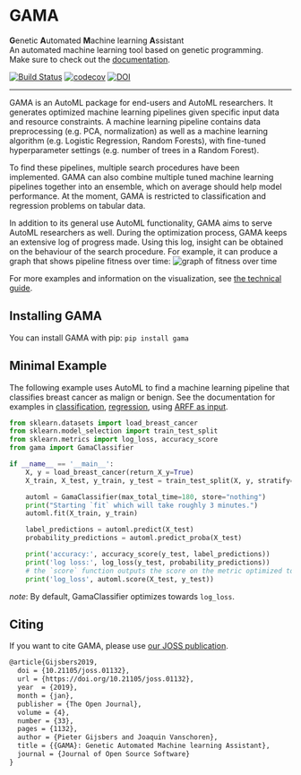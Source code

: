 # GAMA
**G**enetic **A**utomated **M**achine learning **A**ssistant  
An automated machine learning tool based on genetic programming.  
Make sure to check out the [documentation](https://pgijsbers.github.io/gama/).

[![Build Status](https://travis-ci.org/PGijsbers/gama.svg?branch=master)](https://travis-ci.org/PGijsbers/gama)
[![codecov](https://codecov.io/gh/PGijsbers/gama/branch/master/graph/badge.svg)](https://codecov.io/gh/PGijsbers/gama)
[![DOI](http://joss.theoj.org/papers/10.21105/joss.01132/status.svg)](https://doi.org/10.21105/joss.01132)

-----------------------------------------------------------------------------------------------------------------------

GAMA is an AutoML package for end-users and AutoML researchers.
It generates optimized machine learning pipelines given specific input data and resource constraints.
A machine learning pipeline contains data preprocessing (e.g. PCA, normalization) as well as a machine learning algorithm (e.g. Logistic Regression, Random Forests), with fine-tuned hyperparameter settings (e.g. number of trees in a Random Forest).

To find these pipelines, multiple search procedures have been implemented.
GAMA can also combine multiple tuned machine learning pipelines together into an ensemble, which on average should help model performance.
At the moment, GAMA is restricted to classification and regression problems on tabular data.

In addition to its general use AutoML functionality, GAMA aims to serve AutoML researchers as well.
During the optimization process, GAMA keeps an extensive log of progress made.
Using this log, insight can be obtained on the behaviour of the search procedure.
For example, it can produce a graph that shows pipeline fitness over time:
![graph of fitness over time](https://github.com/PGijsbers/gama/blob/master/docs/source/technical_guide/images/viz.gif)

For more examples and information on the visualization, see [the technical guide](https://pgijsbers.github.io/gama/master/user_guide/index.html#dashboard).

## Installing GAMA

You can install GAMA with pip: `pip install gama`

## Minimal Example
The following example uses AutoML to find a machine learning pipeline that classifies breast cancer as malign or benign.
See the documentation for examples in 
[classification](https://pgijsbers.github.io/gama/user_guide/index.html#classification),
[regression](https://pgijsbers.github.io/gama/user_guide/index.html#regression),
using [ARFF as input](https://pgijsbers.github.io/gama/user_guide/index.html#using-arff-files).
```python
from sklearn.datasets import load_breast_cancer
from sklearn.model_selection import train_test_split
from sklearn.metrics import log_loss, accuracy_score
from gama import GamaClassifier

if __name__ == '__main__':
    X, y = load_breast_cancer(return_X_y=True)
    X_train, X_test, y_train, y_test = train_test_split(X, y, stratify=y, random_state=0)

    automl = GamaClassifier(max_total_time=180, store="nothing")
    print("Starting `fit` which will take roughly 3 minutes.")
    automl.fit(X_train, y_train)

    label_predictions = automl.predict(X_test)
    probability_predictions = automl.predict_proba(X_test)

    print('accuracy:', accuracy_score(y_test, label_predictions))
    print('log loss:', log_loss(y_test, probability_predictions))
    # the `score` function outputs the score on the metric optimized towards (by default, `log_loss`)
    print('log_loss', automl.score(X_test, y_test))
```
*note*: By default, GamaClassifier optimizes towards `log_loss`.

## Citing
If you want to cite GAMA, please use [our JOSS publication](http://joss.theoj.org/papers/10.21105/joss.01132).
```latex
@article{Gijsbers2019,
  doi = {10.21105/joss.01132},
  url = {https://doi.org/10.21105/joss.01132},
  year  = {2019},
  month = {jan},
  publisher = {The Open Journal},
  volume = {4},
  number = {33},
  pages = {1132},
  author = {Pieter Gijsbers and Joaquin Vanschoren},
  title = {{GAMA}: Genetic Automated Machine learning Assistant},
  journal = {Journal of Open Source Software}
}
```
